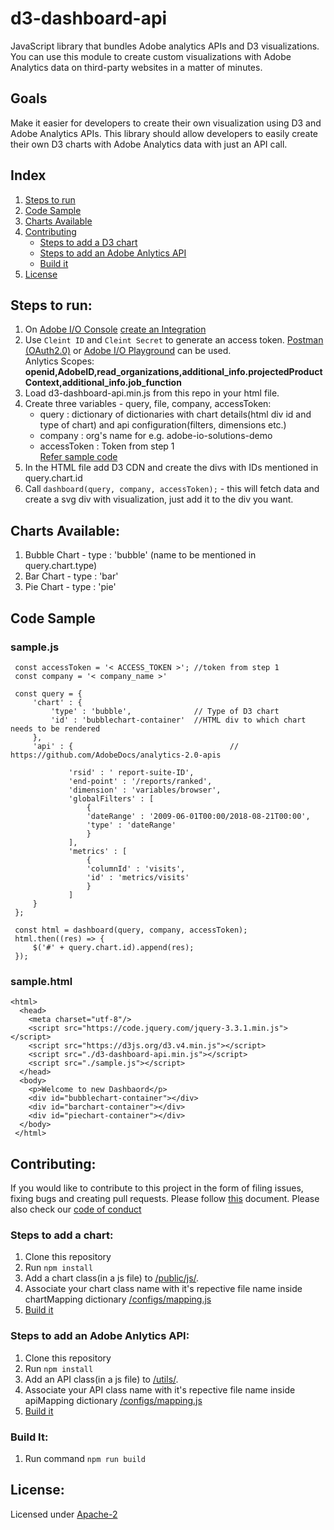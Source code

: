 # d3-dashboard-api
JavaScript library that bundles Adobe analytics APIs and D3 visualizations. You can use this module to create custom visualizations with Adobe Analytics data on third-party websites in a matter of minutes. 

## Goals
Make it easier for developers to create their own visualization using D3 and Adobe Analytics APIs. This library should allow developers to easily create their own D3 charts with Adobe Analytics data with just an API call.

## Index
1) [Steps to run](#Steps)
2) [Code Sample](#SampleCode)
3) [Charts Available](#ChartsAvailable)
4) [Contributing](#Contributing)
   - [Steps to add a D3 chart](#AddChart)
   - [Steps to add an Adobe Anlytics API](#AddAPI)
   - [Build it](#Build)
5) [License](#License)

## <a name="Steps"> Steps to run: </a>
  1) On [Adobe I/O Console](https://console.adobe.io) [create an Integration](https://github.com/adobe/d3-dashboard-api/wiki/Create-Integration-on-Adobe-I-O-Console)
  2) Use `Cleint ID` and `Cleint Secret` to generate an access token. [Postman (OAuth2.0)](https://www.getpostman.com/docs/v6/postman/sending_api_requests/authorization) or [Adobe I/O Playground](https://runtime.adobe.io/api/v1/web/io-solutions/adobe-oauth-playground/oauth.html) can be used.      
  Anlytics Scopes: **openid,AdobeID,read_organizations,additional_info.projectedProductContext,additional_info.job_function**  
  3) Load d3-dashboard-api.min.js from this repo in your html file.       
  4) Create three variables - query, file, company, accessToken:         
      - query : dictionary of dictionaries with chart details(html div id and type of chart) and api configuration(filters, dimensions etc.)   
      - company : org's name for e.g. adobe-io-solutions-demo    
      - accessToken : Token from step 1      
     [Refer sample code](#SampleCode)
  5) In the HTML file add D3 CDN and create the divs with IDs mentioned in query.chart.id
  6) Call `dashboard(query, company, accessToken);` -  this will fetch data and create a svg div with visualization, just add it to the div you want.

## <a name="ChartsAvailable"> Charts Available: </a>
  1) Bubble Chart - type : 'bubble' (name to be mentioned in query.chart.type)
  2) Bar Chart - type : 'bar'
  3) Pie Chart - type : 'pie'


## <a name="SampleCode"> Code Sample </a>
  ### sample.js
   ```
    const accessToken = '< ACCESS_TOKEN >'; //token from step 1
    const company = '< company_name >'
    
    const query = {
        'chart' : {
            'type' : 'bubble',              // Type of D3 chart
            'id' : 'bubblechart-container'  //HTML div to which chart needs to be rendered
        },
        'api' : {                                   // https://github.com/AdobeDocs/analytics-2.0-apis
                                                    
                'rsid' : ' report-suite-ID',
                'end-point' : '/reports/ranked',
                'dimension' : 'variables/browser',
                'globalFilters' : [
                    {
                    'dateRange' : '2009-06-01T00:00/2018-08-21T00:00',
                    'type' : 'dateRange'
                    }
                ],
                'metrics' : [
                    {
                    'columnId' : 'visits',
                    'id' : 'metrics/visits'
                    }
                ]       
        }
    };

    const html = dashboard(query, company, accessToken);
    html.then((res) => {
        $('#' + query.chart.id).append(res);
    });
  ```

  ### sample.html
  ```
  <html>
    <head>
      <meta charset="utf-8"/>
      <script src="https://code.jquery.com/jquery-3.3.1.min.js"></script>
      <script src="https://d3js.org/d3.v4.min.js"></script>
      <script src="./d3-dashboard-api.min.js"></script>
      <script src="./sample.js"></script>
    </head>
    <body>
      <p>Welcome to new Dashbaord</p>
      <div id="bubblechart-container"></div>
      <div id="barchart-container"></div>
      <div id="piechart-container"></div>
    </body>
   </html>
   ```

## <a name="Contributing"> Contributing: </a>
If you would like to contribute to this project in the form of filing issues, fixing bugs and creating pull requests. Please follow [this](https://github.com/adobe/d3-dashboard-api/blob/master/CONTRIBUTING.md) document. Please also check our [code of conduct](https://github.com/adobe/d3-dashboard-api/blob/master/CODE_OF_CONDUCT.md)   
### <a name="AddChart"> Steps to add a chart: </a>
  
  1) Clone this repository
  2) Run `npm install`
  3) Add a chart class(in a js file) to [/public/js/](https://github.com/adobe/d3-dashboard-api/tree/master/public/js). 
  4) Associate your chart class name with it's repective file name inside chartMapping dictionary [/configs/mapping.js](https://github.com/adobe/d3-dashboard-api/blob/master/configs/mapping.js)
  5) [Build it](#Build)
  
### <a name="AddAPI"> Steps to add an Adobe Anlytics API: </a>

  1) Clone this repository
  2) Run `npm install`
  3) Add an API class(in a js file) to [/utils/](https://github.com/adobe/d3-dashboard-api/tree/master/utils). 
  4) Associate your API class name with it's repective file name inside apiMapping dictionary [/configs/mapping.js](https://github.com/adobe/d3-dashboard-api/blob/master/configs/mapping.js)
  5) [Build it](#Build)
  
### <a name="Build"> Build It: </a>
  1) Run command `npm run build`


## <a name="License"> License: </a>

Licensed under [Apache-2](https://github.com/adobe/d3-dashboard-api/blob/master/LICENSE)

